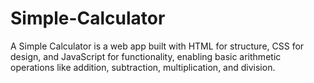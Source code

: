 # Simple-Calculator
A Simple Calculator is a web app built with HTML for structure, CSS for design, and JavaScript for functionality, enabling basic arithmetic operations like addition, subtraction, multiplication, and division.
